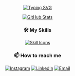 <div align="center">
 
  <!-- Typing SVG -->
  [![Typing SVG](https://readme-typing-svg.demolab.com?font=Fira+Code&pause=1000&color=d8bc00&width=435&lines=Full+Stack+Developer;Open+Source+Contributor)](https://git.io/typing-svg)
  
  <!-- GitHub Stats -->
  [![GitHub Stats](https://github-readme-stats.vercel.app/api?username=MoeChanMyaeHtun&show_icons=true&theme=radical)](https://github.com/MoeChanMyaeHtun)
   
  ### 🛠️ My Skills
  [![Skill Icons](https://skillicons.dev/icons?i=html,css,bootstrap,tailwind,js,ts,react,nodejs,vue,nextjs,php,laravel,java,aws,docker,mysql,postman,figma,xd,photoshop)](https://skillicons.dev)

 
  ### 📫 How to reach me
  [![Instagram](https://img.shields.io/badge/Instagram-E4405F?style=for-the-badge&logo=instagram&logoColor=white)](https://www.instagram.com/eainthethmueko?igsh=MWJkeGVnMXk4Z2d0aA%3D%3D&utm_source=qr)
  [![LinkedIn](https://img.shields.io/badge/LinkedIn-0077B5?style=for-the-badge&logo=linkedin&logoColor=white)](http://linkedin.com/in/moe-chan-myae-htun-875073330)
  [![Email](https://img.shields.io/badge/Email-D14836?style=for-the-badge&logo=gmail&logoColor=white)](mailto:moechan599@gmail.com)
  
</div>